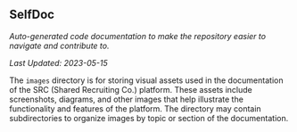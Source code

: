 <!--- START SELFDOC --->
## SelfDoc
_Auto-generated code documentation to make the repository easier to navigate and contribute to._

_Last Updated: 2023-05-15_

The `images` directory is for storing visual assets used in the documentation of the SRC (Shared Recruiting Co.) platform. These assets include screenshots, diagrams, and other images that help illustrate the functionality and features of the platform. The directory may contain subdirectories to organize images by topic or section of the documentation.

<!--- END SELFDOC --->